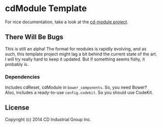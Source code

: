 # cdModule Template

For nice documentation, take a look at the [cd-module project](http://github.com/cdig/cd-module).

## There Will Be Bugs
This is still an alpha! The format for modules is rapidly evolving, and as such, this template project might lag a bit behind the current state of the art. I will try really hard to keep it updated. But if something seems fishy, it probably is.

### Dependencies
Includes cdReset, cdModule in `bower_components`. So, you need Bower? Also, includes a ready-to-use `config.codekit`. So you should use CodeKit.

## License
Copyright (c) 2014 CD Industrial Group Inc.
